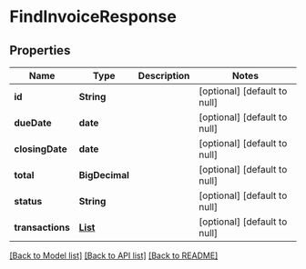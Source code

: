 # FindInvoiceResponse

## Properties

| Name             | Type                                      | Description | Notes                        |
|------------------|-------------------------------------------|-------------|------------------------------|
| **id**           | **String**                                |             | [optional] [default to null] |
| **dueDate**      | **date**                                  |             | [optional] [default to null] |
| **closingDate**  | **date**                                  |             | [optional] [default to null] |
| **total**        | **BigDecimal**                            |             | [optional] [default to null] |
| **status**       | **String**                                |             | [optional] [default to null] |
| **transactions** | [**List**](InvoiceTransactionResponse.md) |             | [optional] [default to null] |

[[Back to Model list]](../../README.md#documentation-for-models) [[Back to API list]](../../README.md#documentation-for-api-endpoints) [[Back to README]](../../README.md)

